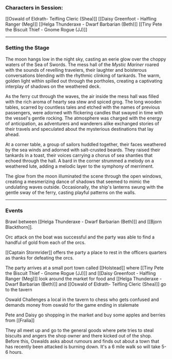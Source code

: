 ### Characters in Session:

[[Oswald of Eldrath- Teifling Cleric (Shea)]]
[[Daisy Greenfoot - Halfling Ranger (Meg)]]
[[Helga Thunderaxe - Dwarf Barbarian (Beth)]]
[[Tiny Pete the Biscuit Thief - Gnome Rogue (JJ)]]

---
### Setting the Stage

The moon hangs low in the night sky, casting an eerie glow over the choppy waters of the Sea of Swords. The mess hall of the _Mystic Mariner_ roared with the sounds of revelling travelers, their laughter and boisterous conversations blending with the rhythmic clinking of tankards. The warm, golden light within spilled out through the portholes, creating a captivating interplay of shadows on the weathered deck.

As the ferry cut through the waves, the air inside the mess hall was filled with the rich aroma of hearty sea stew and spiced grog. The long wooden tables, scarred by countless tales and etched with the names of previous passengers, were adorned with flickering candles that swayed in time with the vessel's gentle rocking. The atmosphere was charged with the energy of anticipation, as adventurers and wanderers alike exchanged stories of their travels and speculated about the mysterious destinations that lay ahead.

At a corner table, a group of sailors huddled together, their faces weathered by the sea winds and adorned with salt-crusted beards. They raised their tankards in a toast, their voices carrying a chorus of sea shanties that echoed through the hall. A bard in the corner strummed a melody on a weathered lute, adding a melodic layer to the symphony of merriment.

The glow from the moon illuminated the scene through the open windows, creating a mesmerizing dance of shadows that seemed to mimic the undulating waves outside. Occasionally, the ship's lanterns swung with the gentle sway of the ferry, casting playful patterns on the walls.

---
### Events

Brawl between [[Helga Thunderaxe - Dwarf Barbarian (Beth)]] and [[Bjorn Blackthorn]]. 

Orc attack on the boat was successful and the party was able to find a handful of gold from each of the orcs. 

[[Captain Stormrider]] offers the party a place to rest in the officers quarters as thanks for defeating the orcs.

The party arrives at a small port town called [[Holstead]] where [[Tiny Pete the Biscuit Thief - Gnome Rogue (JJ)]] and [[Daisy Greenfoot - Halfling Ranger (Meg)]] look around the market for food and [[Helga Thunderaxe - Dwarf Barbarian (Beth)]] and [[Oswald of Eldrath- Teifling Cleric (Shea)]] go to the tavern

Oswald Challenges a local in the tavern to chess who gets confused and demands money from oswald for the game ending in stalemate

Pete and Daisy go shopping in the market and buy some apples and berries from [[Fralia]]

They all meet up and go to the general goods where pete tries to steal biscuits and angers the shop owner and there kicked out of the shop. Before this, Oswalds asks about rumours and finds out about a town that has recently been attacked is burning down.  It's a 6 mile walk so will take 5-6 hours.





